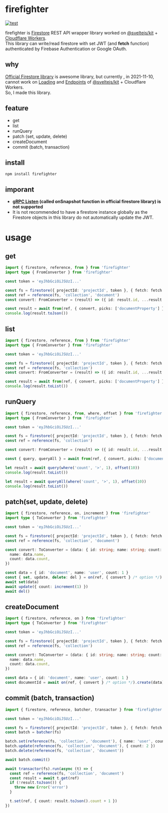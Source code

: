 # firefighter
[![test](https://github.com/koheing/firefighter/actions/workflows/ci.yml/badge.svg)](https://github.com/koheing/firefighter/actions/workflows/ci.yml)

firefighter is [Firestore](https://firebase.google.com/docs/firestore) REST API wrapper library worked on [@sveltejs/kit](https://kit.svelte.dev/docs) + [Cloudflare Workers](https://workers.cloudflare.com/).  
This library can write/read firestore with set JWT (and **fetch** function) authenticated by Firebase Authentication or Google OAuth.

## why

[Official Firestore library](https://github.com/firebase/firebase-js-sdk) is awesome library, but currently , in 2021-11-10, cannot work on [Loading](https://kit.svelte.dev/docs#loading) and [Endpoints](https://kit.svelte.dev/docs#routing-endpoints) of [@sveltejs/kit](https://kit.svelte.dev/docs) + Cloudflare Workers.  
So, I made this library.

## feature

- get
- list
- runQuery
- patch (set, update, delete)
- createDocument
- commit (batch, transaction)

## install

```
npm install firefighter
```

## imporant

- **[gRPC Listen](https://cloud.google.com/firestore/docs/reference/rpc/google.firestore.v1#google.firestore.v1.ListenRequest) (called onSnapshot function in official firestore library) is not supported**
- It is not recommended to have a firestore instance globally as the Firestore objects in this library do not automatically update the JWT.

# usage

## get

```typescript
import { firestore, reference, from } from 'firefighter'
import type { FromConverter } from 'firefighter'

const token = 'eyJhbGciOiJSUzI...'

const fs = firestore({ projectId: 'projectId', token }, { fetch: fetch } /* option */)
const ref = reference(fs, 'collection', 'document')
const convert: FromConverter = (result) => ({ id: result.id, ...result.toJson() })

const result = await from(ref, { convert, picks: ['documentProperty'] } /* option */).find()
console.log(result.toJson())
```

## list

```typescript
import { firestore, reference, from } from 'firefighter'
import type { FromConverter } from 'firefighter'

const token = 'eyJhbGciOiJSUzI...'

const fs = firestore({ projectId: 'projectId', token }, { fetch: fetch } /* option */)
const ref = reference(fs, 'collection')
const convert: FromConverter = (result) => ({ id: result.id, ...result.toJson() })

const result = await from(ref, { convert, picks: ['documentProperty'] } /* option */).findAll()
console.log(result.toList())
```

## runQuery

```typescript
import { firestore, reference, from, where, offset } from 'firefighter'
import type { FromConverter } from 'firefighter'

const token = 'eyJhbGciOiJSUzI...'

const fs = firestore({ projectId: 'projectId', token }, { fetch: fetch } /* option */)
const ref = reference(fs, 'collection')

const convert: FromConverter = (result) => ({ id: result.id, ...result.toJson() })

const { query, queryAll } = await from(ref, { convert, picks: ['documentProperty'] } /* option */)

let result = await query(where('count', '>', 1), offset(10))
console.log(result.toList())

let result = await queryAll(where('count', '>', 1), offset(10))
console.log(result.toList())
```

## patch(set, update, delete)

```typescript
import { firestore, reference, on, increment } from 'firefighter'
import type { ToConverter } from 'firefighter'

const token = 'eyJhbGciOiJSUzI...'

const fs = firestore({ projectId: 'projectId', token }, { fetch: fetch } /* option */)
const ref = reference(fs, 'collection', 'document')

const convert: ToConverter = (data: { id: string; name: string; count: number }) => ({
  name: data.name,
  count: data.count,
})

const data = { id: 'document', name: 'user', count: 1 }
const { set, update, delete: del } = on(ref, { convert } /* option */)
await set(data)
await update({ count: increment(1) })
await del()
```

## createDocument

```typescript
import { firestore, reference, on } from 'firefighter'
import type { ToConverter } from 'firefighter'

const token = 'eyJhbGciOiJSUzI...'

const fs = firestore({ projectId: 'projectId', token }, { fetch: fetch } /* option */)
const ref = reference(fs, 'collection')

const convert: ToConverter = (data: { id: string; name: string; count: number }) => ({
  name: data.name,
  count: data.count,
})

const data = { id: 'document', name: 'user', count: 1 }
const documentId = await on(ref, { convert } /* option */).create(data)
```

## commit (batch, transaction)

```typescript
import { firestore, reference, batcher, transactor } from 'firefighter'

const token = 'eyJhbGciOiJSUzI...'

const fs = firestore({ projectId: 'projectId', token }, { fetch: fetch } /* option */)
const batch = batcher(fs)

batch.set(reference(fs, 'collection', 'document'), { name: 'user', count: 1 })
batch.update(reference(fs, 'collection', 'document'), { count: 2 })
batch.delete(reference(fs, 'collection', 'document'))

await batch.commit()

await transactor(fs).run(async (t) => {
  const ref = reference(fs, 'collection', 'document')
  const result = await t.get(ref)
  if (!result.toJson()) {
    throw new Error('error')
  }

  t.set(ref, { count: result.toJson().count + 1 })
})
```
